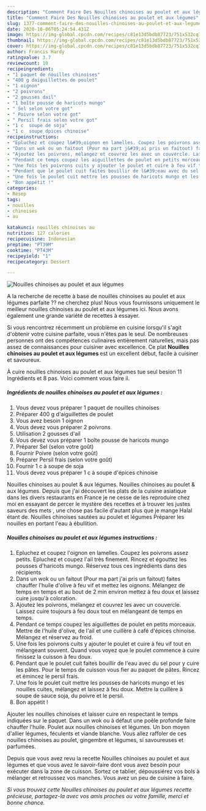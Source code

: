 ```yaml
---
description: "Comment Faire Des Nouilles chinoises au poulet et aux légumes"
title: "Comment Faire Des Nouilles chinoises au poulet et aux légumes"
slug: 1377-comment-faire-des-nouilles-chinoises-au-poulet-et-aux-legumes
date: 2020-10-06T05:24:54.431Z
image: https://img-global.cpcdn.com/recipes/c81e13d5bdb87723/751x532cq70/nouilles-chinoises-au-poulet-et-aux-legumes-photo-principale-de-la-recette.jpg
thumbnail: https://img-global.cpcdn.com/recipes/c81e13d5bdb87723/751x532cq70/nouilles-chinoises-au-poulet-et-aux-legumes-photo-principale-de-la-recette.jpg
cover: https://img-global.cpcdn.com/recipes/c81e13d5bdb87723/751x532cq70/nouilles-chinoises-au-poulet-et-aux-legumes-photo-principale-de-la-recette.jpg
author: Francis Hardy
ratingvalue: 3.7
reviewcount: 10
recipeingredient:
- "1 paquet de nouilles chinoises"
- "400 g daiguillettes de poulet"
- "1 oignon"
- "2 poivrons"
- "2 gousses dail"
- "1 boîte pousse de haricots mungo"
- " Sel selon votre got"
- " Poivre selon votre got"
- " Persil frais selon votre got"
- "1 c  soupe de soja"
- "1 c  soupe dpices chinoise"
recipeinstructions:
- "Epluchez et coupez l&#39;oignon en lamelles. Coupez les poivrons assez petits. Epluchez et coupez l&#39;ail très finement. Rincez et égouttez les pousses d&#39;haricots mungo. Réservez tous ces ingrédients dans des récipients"
- "Dans un wok ou un faitout (Pour ma part j&#39;ai pris un faitout) faites chauffer l&#39;huile d&#39;olive à feu vif et mettez les oignons. Mélangez de temps en temps et au bout de 2 min environ mettez à feu doux et laissez cuire jusqu&#39;à coloration."
- "Ajoutez les poivrons, mélangez et couvrez les avec un couvercle. Laissez cuire toujours à feu doux tout en mélangeant de temps en temps."
- "Pendant ce temps coupez les aiguillettes de poulet en petits morceaux. Mettre de l&#39;huile d&#39;olive, de l&#39;ail et une cuillère à café d&#39;épices chinoise. Mélangez et réservez au froid."
- "Une fois les poivrons cuits y ajouter le poulet et cuire à feu vif tout en mélangeant souvent. Quand vous voyez que le poulet commence à cuire finissez la cuisson à feu doux."
- "Pendant que le poulet cuit faites bouillir de l&#39;eau avec du sel pour y cuire les pâtes. Pour le temps de cuisson vous fier au paquet de pâtes. Rincez et émincez le persil frais."
- "Une fois le poulet cuit mettre les pousses de haricots mungo et les nouilles cuites, mélangez et laissez à feu doux. Mettre la cuillère à soupe de sauce soja, du poivre et le persil."
- "Bon appétit !"
categories:
- Resep
tags:
- nouilles
- chinoises
- au

katakunci: nouilles chinoises au 
nutrition: 127 calories
recipecuisine: Indonesian
preptime: "PT39M"
cooktime: "PT43M"
recipeyield: "1"
recipecategory: Dessert

---
```



![Nouilles chinoises au poulet et aux légumes](https://img-global.cpcdn.com/recipes/c81e13d5bdb87723/751x532cq70/nouilles-chinoises-au-poulet-et-aux-legumes-photo-principale-de-la-recette.jpg)

A la recherche de recette à base de nouilles chinoises au poulet et aux légumes parfaite ?? ne cherchez plus! Nous vous fournissons uniquement le meilleur nouilles chinoises au poulet et aux légumes ici. Nous avons également une grande variété de recettes à essayer.

Si vous rencontrez récemment un problème en cuisine lorsqu'il s'agit d'obtenir votre cuisine parfaite, vous n'êtes pas le seul. De nombreuses personnes ont des compétences culinaires entièrement naturelles, mais pas assez de connaissances pour cuisiner avec excellence. Ce plat <strong> Nouilles chinoises au poulet et aux légumes </strong> est un excellent début, facile à cuisiner et savoureux.

<!--inarticleads1-->

À cuire nouilles chinoises au poulet et aux légumes tue seul besion 11 Ingrédients et 8 pas. Voici comment vous faire il.

##### Ingrédients de nouilles chinoises au poulet et aux légumes :

1. Vous devez vous préparer 1 paquet de nouilles chinoises
1. Préparer 400 g d&#39;aiguillettes de poulet
1. Vous avez besoin 1 oignon
1. Vous devez vous préparer 2 poivrons
1. Utilisation 2 gousses d&#39;ail
1. Vous devez vous préparer 1 boîte pousse de haricots mungo
1. Préparer  Sel (selon votre goût)
1. Fournir  Poivre (selon votre goût)
1. Préparer  Persil frais (selon votre goût)
1. Fournir 1 c à soupe de soja
1. Vous devez vous préparer 1 c à soupe d&#39;épices chinoise


Nouilles chinoises au poulet &amp; aux légumes. Nouilles chinoises au poulet &amp; aux légumes. Depuis que j&#39;ai découvert les plats de la cuisine asiatique dans les divers restaurants en France je ne cesse de les reproduire chez moi en essayant de percer le mystère des recettes et à trouver les justes saveurs des mets , une chose pas facile d&#39;autant plus que je mange Halal étant de. Nouilles chinoises sautées au poulet et légumes Préparer les nouilles en portant l&#39;eau à ébullition. 

<!--inarticleads2-->

##### Nouilles chinoises au poulet et aux légumes instructions :

1. Epluchez et coupez l&#39;oignon en lamelles. Coupez les poivrons assez petits. Epluchez et coupez l&#39;ail très finement. Rincez et égouttez les pousses d&#39;haricots mungo. Réservez tous ces ingrédients dans des récipients
1. Dans un wok ou un faitout (Pour ma part j&#39;ai pris un faitout) faites chauffer l&#39;huile d&#39;olive à feu vif et mettez les oignons. Mélangez de temps en temps et au bout de 2 min environ mettez à feu doux et laissez cuire jusqu&#39;à coloration.
1. Ajoutez les poivrons, mélangez et couvrez les avec un couvercle. Laissez cuire toujours à feu doux tout en mélangeant de temps en temps.
1. Pendant ce temps coupez les aiguillettes de poulet en petits morceaux. Mettre de l&#39;huile d&#39;olive, de l&#39;ail et une cuillère à café d&#39;épices chinoise. Mélangez et réservez au froid.
1. Une fois les poivrons cuits y ajouter le poulet et cuire à feu vif tout en mélangeant souvent. Quand vous voyez que le poulet commence à cuire finissez la cuisson à feu doux.
1. Pendant que le poulet cuit faites bouillir de l&#39;eau avec du sel pour y cuire les pâtes. Pour le temps de cuisson vous fier au paquet de pâtes. Rincez et émincez le persil frais.
1. Une fois le poulet cuit mettre les pousses de haricots mungo et les nouilles cuites, mélangez et laissez à feu doux. Mettre la cuillère à soupe de sauce soja, du poivre et le persil.
1. Bon appétit !


Ajouter les nouilles chinoises et laisser cuire en respectant le temps indiquées sur le paquet. Dans un wok ou à défaut une poêle profonde faire chauffer l&#39;huile. Poulet aux nouilles chinoises et légumes. Un bon moyen d&#39;allier légumes, féculents et viande blanche. Vous allez raffoler de ces nouilles chinoises au poulet, gingembre et légumes, si savoureuses et parfumées. 

<!--inarticleads1-->

<p>
Depuis que vous avez revu la recette Nouilles chinoises au poulet et aux légumes et que vous avez le savoir-faire dont vous avez besoin pour exécuter dans la zone de cuisson. Sortez ce tablier, dépoussiérez vos bols à mélanger et retroussez vos manches. Vous avez un peu de cuisine à faire.
</p>

<p>
<i>Si vous trouvez cette Nouilles chinoises au poulet et aux légumes recette précieuse, partagez-la avec vos amis proches ou votre famille, merci et bonne chance.</i>
</p>
